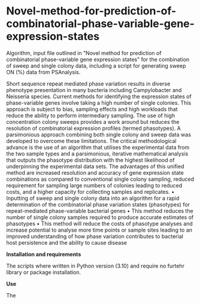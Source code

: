 # Novel-method-for-prediction-of-combinatorial-phase-variable-gene-expression-states

Algorithm, input file outlined in "Novel method for prediction of combinatorial phase-variable gene expression states" for the combination of sweep and single colony data, including a script for generating sweep ON (%) data from PSAnalysis. 

Short sequence repeat mediated phase variation results in diverse phenotype presentation in many bacteria including Campylobacter and Neisseria species. Current methods for identifying the expression states of phase-variable genes involve taking a high number of single colonies. This approach is subject to bias, sampling effects and high workloads that reduce the ability to perform intermediary sampling. The use of high concentration colony sweeps provides a work around but reduces the resolution of combinatorial expression profiles (termed phasotypes). A parsimonious approach combining both single colony and sweep data was developed to overcome these limitations. The critical methodological advance is the use of an algorithm that utilises the experimental data from the two sample types and a parsimonious, iterative mathematical analysis that outputs the phasotype distribution with the highest likelihood of underpinning the experimental data sets. The advantages of this unified method are increased resolution and accuracy of gene expression state combinations as compared to conventional single colony sampling, reduced requirement for sampling large numbers of colonies leading to reduced costs, and a higher capacity for collecting samples and replicates.
•
Inputting of sweep and single colony data into an algorithm for a rapid determination of the combinatorial phase variation states (phasotypes) for repeat-mediated phase-variable bacterial genes
•
This method reduces the number of single colony samples required to produce accurate estimates of phasotypes
•
This method will reduce the costs of phasotype analyses and increase potential to analyse more time points or sample sites leading to an improved understanding of how phase variation contributes to bacterial host persistence and the ability to cause disease



**Installation and requirements**

The scripts where written in Python version (3.10) and require no furtehr library or package installation. 


**Use**

The 



